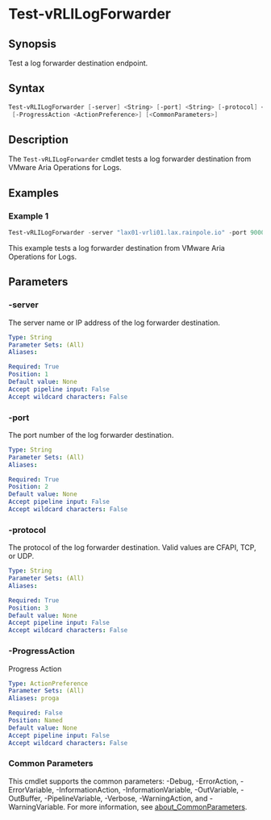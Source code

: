# Test-vRLILogForwarder

## Synopsis

Test a log forwarder destination endpoint.

## Syntax

```powershell
Test-vRLILogForwarder [-server] <String> [-port] <String> [-protocol] <String>
 [-ProgressAction <ActionPreference>] [<CommonParameters>]
```

## Description

The `Test-vRLILogForwarder` cmdlet tests a log forwarder destination from VMware Aria Operations for Logs.

## Examples

### Example 1

```powershell
Test-vRLILogForwarder -server "lax01-vrli01.lax.rainpole.io" -port 9000 -protocol CFAPI
```

This example tests a log forwarder destination from VMware Aria Operations for Logs.

## Parameters

### -server

The server name or IP address of the log forwarder destination.

```yaml
Type: String
Parameter Sets: (All)
Aliases:

Required: True
Position: 1
Default value: None
Accept pipeline input: False
Accept wildcard characters: False
```

### -port

The port number of the log forwarder destination.

```yaml
Type: String
Parameter Sets: (All)
Aliases:

Required: True
Position: 2
Default value: None
Accept pipeline input: False
Accept wildcard characters: False
```

### -protocol

The protocol of the log forwarder destination.
Valid values are CFAPI, TCP, or UDP.

```yaml
Type: String
Parameter Sets: (All)
Aliases:

Required: True
Position: 3
Default value: None
Accept pipeline input: False
Accept wildcard characters: False
```

### -ProgressAction

Progress Action

```yaml
Type: ActionPreference
Parameter Sets: (All)
Aliases: proga

Required: False
Position: Named
Default value: None
Accept pipeline input: False
Accept wildcard characters: False
```

### Common Parameters

This cmdlet supports the common parameters: -Debug, -ErrorAction, -ErrorVariable, -InformationAction, -InformationVariable, -OutVariable, -OutBuffer, -PipelineVariable, -Verbose, -WarningAction, and -WarningVariable. For more information, see [about_CommonParameters](http://go.microsoft.com/fwlink/?LinkID=113216).
